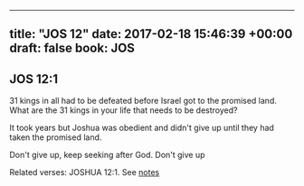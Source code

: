 
---
title: "JOS 12"
date: 2017-02-18 15:46:39 +00:00
draft: false
book: JOS
---

## JOS 12:1

31 kings in all had to be defeated before Israel got to the promised land. What are the 31 kings in your life that needs to be destroyed? 

It took years but Joshua was obedient and didn't give up until they had taken the promised land.

Don't give up, keep seeking after God. Don't give up

Related verses: JOSHUA 12:1. See [notes](https://my.bible.com/notes/2573430321060765754)

